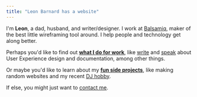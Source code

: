 ```yaml
---
title: "Leon Barnard has a website"
---
```


I'm **Leon**, a dad, husband, and writer/designer. I work at [Balsamiq](http://balsamiq.com/), maker of the best little wireframing tool around. I help people and technology get along better.

Perhaps you'd like to find out **[what I do for work](/work/#top)**, like [write](/work/#writing) and [speak](/work/#speaking) about User Experience design and documentation, among other things.

Or maybe you'd like to learn about my **[fun side projects](/fun/#top)**, like making random websites and my recent [DJ hobby](/dj/).

If else, you might just want to [contact me](/contact/#top).
